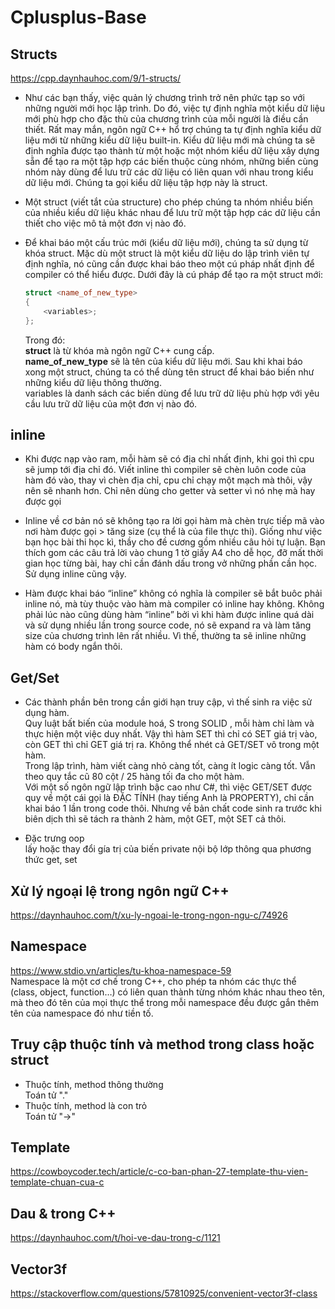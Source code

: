 # Cplusplus-Base

## Structs
https://cpp.daynhauhoc.com/9/1-structs/
* Như các bạn thấy, việc quản lý chương trình trở nên phức tạp so với những người mới học lập trình. Do đó, việc tự định nghĩa một kiểu dữ liệu mới phù hợp cho đặc thù của chương trình của mỗi người là điều cần thiết. Rất may mắn, ngôn ngữ C++ hổ trợ chúng ta tự định nghĩa kiểu dữ liệu mới từ những kiểu dữ liệu built-in. Kiểu dữ liệu mới mà chúng ta sẽ định nghĩa được tạo thành từ một hoặc một nhóm kiểu dữ liệu xây dựng sẵn để tạo ra một tập hợp các biến thuộc cùng nhóm, những biến cùng nhóm này dùng để lưu trữ các dữ liệu có liên quan với nhau trong kiểu dữ liệu mới. Chúng ta gọi kiểu dữ liệu tập hợp này là struct.  

* Một struct (viết tắt của structure) cho phép chúng ta nhóm nhiều biến của nhiều kiểu dữ liệu khác nhau để lưu trữ một tập hợp các dữ liệu cần thiết cho việc mô tả một đơn vị nào đó.  

* Để khai báo một cấu trúc mới (kiểu dữ liệu mới), chúng ta sử dụng từ khóa struct. Mặc dù một struct là một kiểu dữ liệu do lập trình viên tự định nghĩa, nó cũng cần được khai báo theo một cú pháp nhất định để compiler có thể hiểu được. Dưới đây là cú pháp để tạo ra một struct mới:

	```C++
	struct <name_of_new_type>
	{
		<variables>;
	};
	```

	Trong đó:  
	**struct** là từ khóa mà ngôn ngữ C++ cung cấp.  
	**name_of_new_type** sẽ là tên của kiểu dữ liệu mới. Sau khi khai báo xong một struct, chúng ta có thể dùng tên struct để khai báo biến như những kiểu dữ liệu thông thường.  
	variables là danh sách các biến dùng để lưu trữ dữ liệu phù hợp với yêu cầu lưu trữ dữ liệu của một đơn vị nào đó.  

## inline
* Khi được nạp vào ram, mỗi hàm sẽ có địa chỉ nhất định, khi gọi thì cpu sẽ jump tới địa chỉ đó.
Viết inline thì compiler sẽ chèn luôn code của hàm đó vào, thay vì chèn địa chỉ, cpu chỉ chạy một mạch mà thôi, vậy nên sẽ nhanh hơn. Chỉ nên dùng cho getter và setter vì nó nhẹ mà hay được gọi

* Inline về cơ bản nó sẽ không tạo ra lời gọi hàm mà chèn trực tiếp mã vào nơi hàm được gọi > tăng size (cụ thể là của file thực thi).
Giống như việc bạn học bài thi học kì, thầy cho đề cương gồm nhiều câu hỏi tự luận. Bạn thích gom các câu trả lời vào chung 1 tờ giấy A4 cho dễ học, đỡ mất thời gian học từng bài, hay chỉ cần đánh dấu trong vở những phần cần học.  
  Sử dụng inline cũng vậy.

* Hàm được khai báo “inline” không có nghĩa là compiler sẽ bắt buôc phải inline nó, mà tùy thuộc vào hàm mà compiler có inline hay không.
Không phải lúc nào cũng dùng hàm “inline” bởi vì khi hàm được inline quá dài và sử dụng nhiều lần trong source code, nó sẽ expand ra và làm tăng size của chương trình lên rất nhiều. Vì thế, thường ta sẽ inline những hàm có body ngắn thôi.

## Get/Set
* Các thành phần bên trong cần giới hạn truy cập, vì thế sinh ra việc sử dụng hàm.  
   Quy luật bất biến của module hoá, S trong SOLID , mỗi hàm chỉ làm và thực hiện một việc duy nhất. Vậy thì hàm SET thì chỉ có SET giá trị vào, còn GET thì chỉ GET giá trị ra. Không thể nhét cả GET/SET vô trong một hàm.  
   Trong lập trình, hàm viết càng nhỏ càng tốt, càng ít logic càng tốt. Vẫn theo quy tắc cũ 80 cột / 25 hàng tối đa cho một hàm.  
   Với một số ngôn ngữ lập trình bậc cao như C#, thì việc GET/SET được quy về một cái gọi là ĐẶC TÍNH (hay tiếng Anh là PROPERTY), chỉ cần khai báo 1 lần trong code thôi. Nhưng về bản chất code sinh ra trước khi biên dịch thì sẽ tách ra thành 2 hàm, một GET, một SET cả thôi.  

* Đặc trưng oop  
   lấy hoặc thay đổi gía trị của biến private nội bộ lớp thông qua phương thức get, set

## Xử lý ngoại lệ trong ngôn ngữ C++
https://daynhauhoc.com/t/xu-ly-ngoai-le-trong-ngon-ngu-c/74926  

## Namespace
https://www.stdio.vn/articles/tu-khoa-namespace-59  
Namespace là một cơ chế trong C++, cho phép ta nhóm các thực thể (class, object, function…) có liên quan thành từng nhóm khác nhau theo tên, mà theo đó tên của mọi thực thể trong mỗi namespace đều được gắn thêm tên của namespace đó như tiền tố.  

## Truy cập thuộc tính và method trong class hoặc struct
* Thuộc tính, method thông thường    
	Toán tử "."  
* Thuộc tính, method là con trỏ  
	Toán tử "->"  

## Template
https://cowboycoder.tech/article/c-co-ban-phan-27-template-thu-vien-template-chuan-cua-c  

## Dau & trong C++
https://daynhauhoc.com/t/hoi-ve-dau-trong-c/1121  

## Vector3f
https://stackoverflow.com/questions/57810925/convenient-vector3f-class  
